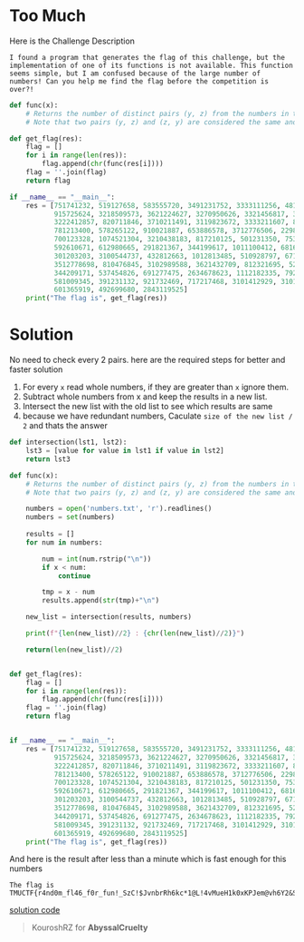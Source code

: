 # Too Much
Here is the Challenge Description
```
I found a program that generates the flag of this challenge, but the implementation of one of its functions is not available. This function seems simple, but I am confused because of the large number of numbers! Can you help me find the flag before the competition is over?!
```

```python
def func(x):
    # Returns the number of distinct pairs (y, z) from the numbers in the file "numbers.txt" whose y != z and (y + z) == x
    # Note that two pairs (y, z) and (z, y) are considered the same and are counted only once

def get_flag(res):
    flag = []
    for i in range(len(res)):
        flag.append(chr(func(res[i])))
    flag = ''.join(flag)
    return flag

if __name__ == "__main__":
    res = [751741232, 519127658, 583555720, 3491231752, 3333111256, 481365731, 982100628, 1001121327, 3520999746,
           915725624, 3218509573, 3621224627, 3270950626, 3321456817, 3091205444, 999888800, 475855017, 448213157,
           3222412857, 820711846, 3710211491, 3119823672, 3333211607, 812955676, 971211391, 3210953872, 289789909,
           781213400, 578265122, 910021887, 653886578, 3712776506, 229812345, 582319118, 1111276998, 1151016390,
           700123328, 1074521304, 3210438183, 817210125, 501231350, 753244584, 3240911853, 415234677, 469125436,
           592610671, 612980665, 291821367, 344199617, 1011100412, 681623864, 897219249, 3132267885, 565913000,
           301203203, 3100544737, 432812663, 1012813485, 510928797, 671553831, 3216409218, 3191288433, 698777123,
           3512778698, 810476845, 3102989588, 3621432709, 812321695, 526486561, 378912454, 3316207359, 623111580,
           344209171, 537454826, 691277475, 2634678623, 1112182335, 792111856, 762989676, 666210267, 871278369,
           581009345, 391231132, 921732469, 717217468, 3101412929, 3101217354, 831912337, 532666530, 701012510,
           601365919, 492699680, 2843119525]
    print("The flag is", get_flag(res))
```

# Solution

No need to check every 2 pairs. here are the required steps for better and faster solution

1. For every `x` read whole numbers, if they are greater than `x` ignore them.
2. Subtract whole numbers from x and keep the results in a new list.
3. Intersect the new list with the old list to see which results are same
4. because we have redundant numbers, Caculate `size of the new list / 2` and thats the answer

```python
def intersection(lst1, lst2):
    lst3 = [value for value in lst1 if value in lst2]
    return lst3

def func(x):
    # Returns the number of distinct pairs (y, z) from the numbers in the file "numbers.txt" whose y != z and (y + z) == x
    # Note that two pairs (y, z) and (z, y) are considered the same and are counted only once

    numbers = open('numbers.txt', 'r').readlines()
    numbers = set(numbers)
    
    results = []
    for num in numbers:

        num = int(num.rstrip("\n"))
        if x < num:
            continue

        tmp = x - num
        results.append(str(tmp)+"\n")

    new_list = intersection(results, numbers)

    print(f"{len(new_list)//2} : {chr(len(new_list)//2)}")

    return(len(new_list)//2)


def get_flag(res):
    flag = []
    for i in range(len(res)):
        flag.append(chr(func(res[i])))
    flag = ''.join(flag)
    return flag


if __name__ == "__main__":
    res = [751741232, 519127658, 583555720, 3491231752, 3333111256, 481365731, 982100628, 1001121327, 3520999746,
           915725624, 3218509573, 3621224627, 3270950626, 3321456817, 3091205444, 999888800, 475855017, 448213157,
           3222412857, 820711846, 3710211491, 3119823672, 3333211607, 812955676, 971211391, 3210953872, 289789909,
           781213400, 578265122, 910021887, 653886578, 3712776506, 229812345, 582319118, 1111276998, 1151016390,
           700123328, 1074521304, 3210438183, 817210125, 501231350, 753244584, 3240911853, 415234677, 469125436,
           592610671, 612980665, 291821367, 344199617, 1011100412, 681623864, 897219249, 3132267885, 565913000,
           301203203, 3100544737, 432812663, 1012813485, 510928797, 671553831, 3216409218, 3191288433, 698777123,
           3512778698, 810476845, 3102989588, 3621432709, 812321695, 526486561, 378912454, 3316207359, 623111580,
           344209171, 537454826, 691277475, 2634678623, 1112182335, 792111856, 762989676, 666210267, 871278369,
           581009345, 391231132, 921732469, 717217468, 3101412929, 3101217354, 831912337, 532666530, 701012510,
           601365919, 492699680, 2843119525]
    print("The flag is", get_flag(res))
```

And here is the result after less than a minute which is fast enough for this numbers
```
The flag is TMUCTF{r4nd0m_fl46_f0r_fun!_SzC!$JvnbrRh6kc*1@L!4vMueH1k0xKPJem@vh6Y2&Sb2CJzwjnTfU6wVZyePOK3}
```

[solution code](https://github.com/KooroshRZ/CTF-Writeups/blob/main/TMU2021/Misc/TooMuch/solve.py)
<br>
> KouroshRZ for **AbyssalCruelty**